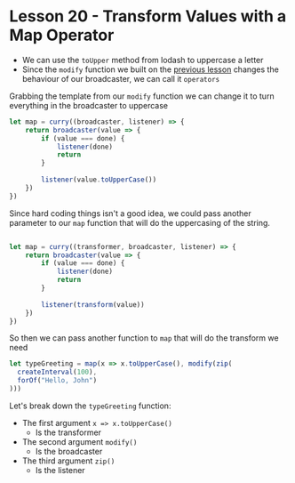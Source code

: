# Lesson 20 - Transform Values with a Map Operator

- We can use the `toUpper` method from lodash to uppercase a letter
-  Since the `modify` function we built on the [previous lesson]() changes the behaviour of our broadcaster, we can call it `operators`

Grabbing the template from our `modify` function we can change it to turn everything in the broadcaster to uppercase

```javascript
let map = curry((broadcaster, listener) => {
    return broadcaster(value => {
        if (value === done) {
            listener(done)
            return
        }
        
        listener(value.toUpperCase())
    })
})

```

Since hard coding things isn't a good idea, we could pass another parameter to our `map` function that will do the uppercasing of the string.

```javascript

let map = curry((transformer, broadcaster, listener) => {
    return broadcaster(value => {
        if (value === done) {
            listener(done)
            return
        }
        
        listener(transform(value))
    })
})

```

So then we can pass another function to `map` that will do the transform we need

```javascript
let typeGreeting = map(x => x.toUpperCase(), modify(zip(
  createInterval(100),
  forOf("Hello, John")
)))

```

Let's break down the `typeGreeting` function:

- The first argument `x => x.toUpperCase()`
    - Is the transformer
-  The second argument `modify()`
    -  Is the broadcaster
-  The third argument `zip()`
    -  Is the listener
